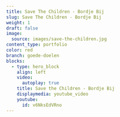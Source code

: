 ```yaml
---
title: Save The Children - Bordje Bij
slug: Save The Children - Bordje Bij
weight: 1
draft: false
image:
  source: images/save-the-children.jpg
content_type: portfolio
color: red
branch: goede-doelen
blocks:
  - type: hero_block
    align: left
    video:
      autoplay: true
    title: Save the Children - Bordje Bij
    displaymedia: youtube_video
    youtube:
      id: v6NksEdVRno
---
```

